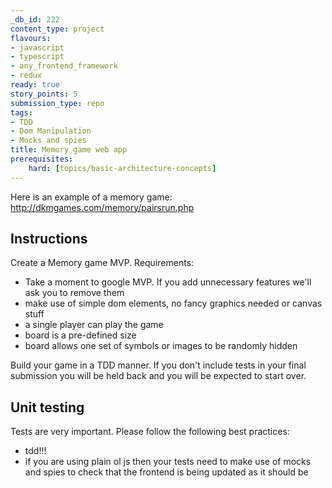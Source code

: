```yaml
---
_db_id: 222
content_type: project
flavours:
- javascript
- typescript
- any_frontend_framework
- redux
ready: true
story_points: 5
submission_type: repo
tags:
- TDD
- Dom Manipulation
- Mocks and spies
title: Memory game web app
prerequisites:
    hard: [topics/basic-architecture-concepts]
---
```


Here is an example of a memory game: http://dkmgames.com/memory/pairsrun.php

## Instructions

Create a Memory game MVP. Requirements:

- Take a moment to google MVP. If you add unnecessary features we'll ask you to remove them
- make use of simple dom elements, no fancy graphics needed or canvas stuff
- a single player can play the game
- board is a pre-defined size
- board allows one set of symbols or images to be randomly hidden

Build your game in a TDD manner. If you don't include tests in your final submission you will be held back and you will be expected to start over.

## Unit testing

Tests are very important. Please follow the following best practices:

- tdd!!!
- if you are using plain ol js then your tests need to make use of mocks and spies to check that the frontend is being updated as it should be